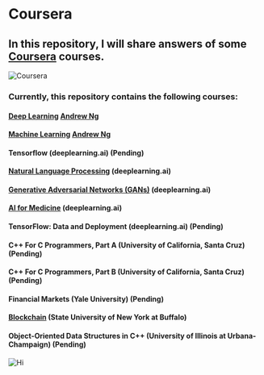 # Coursera
## In this repository, I will share answers of some [Coursera](https://www.coursera.org/) courses.

![Coursera](https://digital.hbs.edu/platform-digit/wp-content/uploads/sites/2/2020/02/coursera-vector-logo-3-900x200.png)

### Currently, this repository contains the following courses:
#### [Deep Learning](https://github.com/ThreeSR/Coursera/tree/main/Deep%20Learning(Andrew%20Ng)) [Andrew Ng](https://scholar.google.com/citations?user=mG4imMEAAAAJ&hl=en)
#### [Machine Learning](https://github.com/ThreeSR/Coursera/tree/main/Machine%20Learning(Andrew%20Ng)) [Andrew Ng](https://scholar.google.com/citations?user=mG4imMEAAAAJ&hl=en)
#### Tensorflow (deeplearning.ai) (Pending)
#### [Natural Language Processing](https://github.com/ThreeSR/Coursera/tree/main/Natural%20Language%20Processing%20Specialization%20in%20Coursera) (deeplearning.ai) 
#### [Generative Adversarial Networks (GANs)](https://github.com/ThreeSR/Coursera/tree/main/Generative%20Adversarial%20Networks%20(GANs)%20Specialization%20in%20Coursera) (deeplearning.ai) 
#### [AI for Medicine](https://github.com/ThreeSR/Coursera/tree/main/AI%20for%20Medicine%20Specialization%20in%20Coursera) (deeplearning.ai) 
#### TensorFlow: Data and Deployment (deeplearning.ai) (Pending)
#### C++ For C Programmers, Part A (University of California, Santa Cruz) (Pending)
#### C++ For C Programmers, Part B (University of California, Santa Cruz) (Pending)
#### Financial Markets (Yale University) (Pending)
#### [Blockchain](https://github.com/ThreeSR/Coursera/tree/main/Blockchain%20Specialization%20in%20Coursera) (State University of New York at Buffalo)
#### Object-Oriented Data Structures in C++ (University of Illinois at Urbana-Champaign) (Pending)

![Hi](https://media3.giphy.com/media/LOnt6uqjD9OexmQJRB/200w.webp)   
<!--  
```diff
- red 
+ green
! orange
# gray                  
```
-->
<!-- <font color=#0099ff size=7 face="黑体">color=#0099ff size=72 face="黑体"</font> -->
